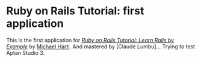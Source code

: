 # Ruby on Rails Tutorial: first application

This is the first application for
[*Ruby on Rails Tutorial: Learn Rails by Example*](http://railstutorial.org/) 
by [Michael Hartl](http://michaelhartl.com/). And mastered by [Claude Lumbu]... 
Trying to test Aptan Studio 3.
